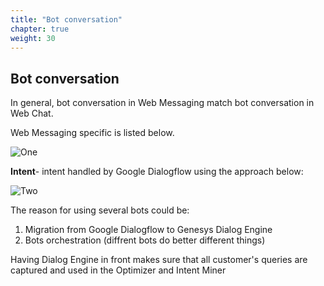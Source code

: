 ```yaml
---
title: "Bot conversation"
chapter: true
weight: 30
---
```


## Bot conversation

In general, bot conversation in Web Messaging match bot conversation in Web Chat. 

Web Messaging specific is listed below. 

![One](/images/Botr.PNG)

**Intent**- intent handled by Google Dialogflow using the approach below:

![Two](/images/gsol-dgt-de-2-gdf.png)

The reason for using several bots could be:

1. Migration from Google Dialogflow to Genesys Dialog Engine 
2. Bots orchestration (diffrent bots do better different things)

Having Dialog Engine in front makes sure that all customer's queries are captured and used in the Optimizer and Intent Miner
